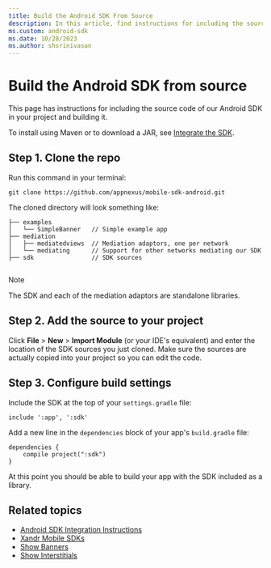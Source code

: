 ```yaml
---
title: Build the Android SDK From Source
description: In this article, find instructions for including the source code of our Android SDK in your project and building it.
ms.custom: android-sdk
ms.date: 10/28/2023
ms.author: shsrinivasan
---
```


# Build the Android SDK from source

This page has instructions for including the source code of our Android SDK in your project and building it.

To install using Maven or to download a JAR, see [Integrate the SDK](android-sdk-integration-instructions.md).

## Step 1. Clone the repo

Run this command in your terminal:

```
git clone https://github.com/appnexus/mobile-sdk-android.git    
```

The cloned directory will look something like:

```
├── examples
│   └── SimpleBanner   // Simple example app
├── mediation
│   ├── mediatedviews  // Mediation adaptors, one per network
│   └── mediating      // Support for other networks mediating our SDK
├── sdk                // SDK sources
      
```

> [!NOTE]
> The SDK and each of the mediation adaptors are standalone libraries.

## Step 2. Add the source to your project

Click **File** > **New** > **Import Module** (or your IDE's equivalent) and enter the location of the SDK sources you just cloned. Make sure the sources are actually copied into your project so you can edit the code.

## Step 3. Configure build settings

Include the SDK at the top of your `settings.gradle` file:

```
include ':app', ':sdk' 
```

Add a new line in the `dependencies` block of your app's `build.gradle` file:

```
dependencies {
    compile project(":sdk")
}      
```

At this point you should be able to build your app with the SDK included as a library.

## Related topics

- [Android SDK Integration Instructions](android-sdk-integration-instructions.md)
- [Xandr Mobile SDKs](xandr-mobile-sdks.md)
- [Show Banners](show-banners-on-android.md)
- [Show Interstitials](show-interstitials-on-android.md)

